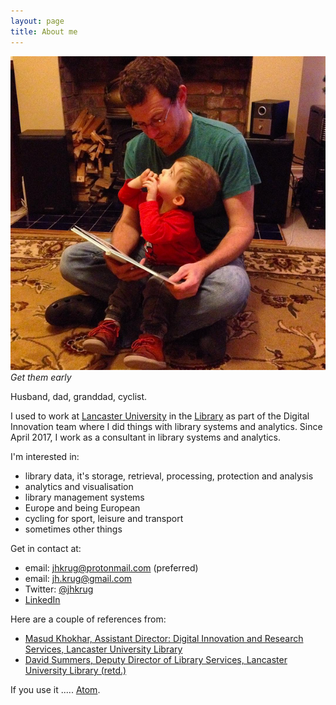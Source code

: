 ```yaml
---
layout: page
title: About me
---
```


![Get them early](/public/images/me_and_gs_reading.png "Get them early")
*Get them early*

Husband, dad, granddad, cyclist. 

I used to work at [Lancaster University](http://www.lancaster.ac.uk)
in the [Library](http://lancaster.ac.uk/library) as part of the
Digital Innovation team where I did things with library systems and
analytics. Since April 2017, I work as a consultant in
library systems and analytics.

I'm interested in:

* library data, it's storage, retrieval, processing, protection and analysis
* analytics and visualisation
* library management systems
* Europe and being European
* cycling for sport, leisure and transport
* sometimes other things

Get in contact at:

* email: [jhkrug@protonmail.com](mailto:jhkrug@protonmail.com) (preferred)
* email: [jh.krug@gmail.com](mailto:jh.krug@gmil.com)
* Twitter: [@jhkrug](https://twitter.com/jhkrug)
* [LinkedIn](http://www.linkedin.com/in/john-krug-2217a8129)

Here are a couple of references from:
* [Masud Khokhar, Assistant Director: Digital Innovation and Research Services, Lancaster University Library](/public/references/MK-JK-ref.pdf)
* [David Summers, Deputy Director of Library Services, Lancaster University Library (retd.)](/public/references/DS-JK-ref.pdf)

If you use it ..... <a href="/atom.xml">Atom</a>.




